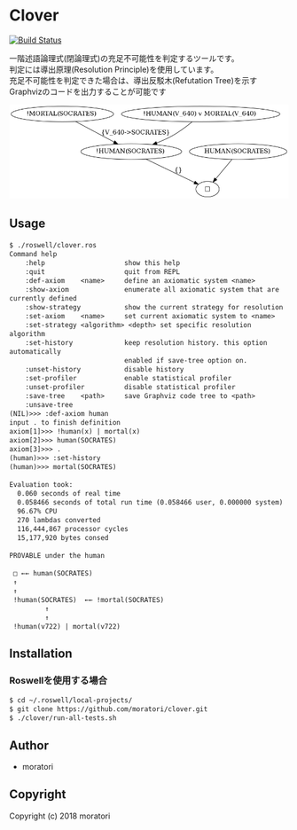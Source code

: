 # Clover

[![Build Status](https://travis-ci.org/moratori/clover.svg?branch=master)](https://travis-ci.org/moratori/clover)

一階述語論理式(閉論理式)の充足不可能性を判定するツールです。  
判定には導出原理(Resolution Principle)を使用しています。  
充足不可能性を判定できた場合は、導出反駁木(Refutation Tree)を示すGraphvizのコードを出力することが可能です  

![sample proof figure](sample-refutation-tree.png)

## Usage

```
$ ./roswell/clover.ros
Command help
    :help                    show this help
    :quit                    quit from REPL
    :def-axiom    <name>     define an axiomatic system <name>
    :show-axiom              enumerate all axiomatic system that are currently defined
    :show-strategy           show the current strategy for resolution
    :set-axiom    <name>     set current axiomatic system to <name>
    :set-strategy <algorithm> <depth> set specific resolution algorithm
    :set-history             keep resolution history. this option automatically
                             enabled if save-tree option on.
    :unset-history           disable history
    :set-profiler            enable statistical profiler
    :unset-profiler          disable statistical profiler
    :save-tree    <path>     save Graphviz code tree to <path>
    :unsave-tree
(NIL)>>> :def-axiom human
input . to finish definition
axiom[1]>>> !human(x) | mortal(x)
axiom[2]>>> human(SOCRATES)
axiom[3]>>> .
(human)>>> :set-history
(human)>>> mortal(SOCRATES)

Evaluation took:
  0.060 seconds of real time
  0.058466 seconds of total run time (0.058466 user, 0.000000 system)
  96.67% CPU
  270 lambdas converted
  116,444,867 processor cycles
  15,177,920 bytes consed

PROVABLE under the human

 □ ←← human(SOCRATES)
 ↑
 ↑
 !human(SOCRATES)  ←← !mortal(SOCRATES)
         ↑
         ↑
 !human(v722) | mortal(v722) 
```

## Installation

### Roswellを使用する場合

```
$ cd ~/.roswell/local-projects/
$ git clone https://github.com/moratori/clover.git
$ ./clover/run-all-tests.sh
```

## Author

* moratori

## Copyright

Copyright (c) 2018 moratori

